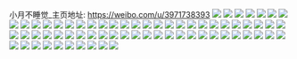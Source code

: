 小月不睡觉_主页地址: https://weibo.com/u/3971738393 
![](https://wx4.sinaimg.cn/mw2000/ecbbeb19ly1h8knaxz3guj20wq179hcr.jpg) 
![](https://wx4.sinaimg.cn/mw2000/ecbbeb19ly1h8knb1foqqj20wr17mhd1.jpg) 
![](https://wx4.sinaimg.cn/mw2000/ecbbeb19ly1h8knb439yzj20wr174b14.jpg) 
![](https://wx4.sinaimg.cn/mw2000/ecbbeb19ly1h8knaufntrj20wr17aqub.jpg) 
![](https://wx4.sinaimg.cn/mw2000/ecbbeb19ly1h8hmvmsxnlj20u0140jza.jpg) 
![](https://wx4.sinaimg.cn/mw2000/ecbbeb19ly1h8hmvn9wjkj20u0140ah3.jpg) 
![](https://wx4.sinaimg.cn/mw2000/ecbbeb19ly1h8hmvntbcyj20u0140gto.jpg) 
![](https://wx4.sinaimg.cn/mw2000/ecbbeb19ly1h8cp18sx0tj20wq1757di.jpg) 
![](https://wx4.sinaimg.cn/mw2000/ecbbeb19ly1h8cp1amrxbj20wq17cdq0.jpg) 
![](https://wx4.sinaimg.cn/mw2000/ecbbeb19ly1h89344ixgij21o02801ky.jpg) 
![](https://wx4.sinaimg.cn/mw2000/ecbbeb19ly1h8933xs3azj21o02801ky.jpg) 
![](https://wx4.sinaimg.cn/mw2000/ecbbeb19ly1h8934b1hw9j21o02807wi.jpg) 
![](https://wx4.sinaimg.cn/mw2000/ecbbeb19ly1h84mrq30akj20u00u0tek.jpg) 
![](https://wx4.sinaimg.cn/mw2000/ecbbeb19ly1h84mrpm4kfj20u00u07af.jpg) 
![](https://wx4.sinaimg.cn/mw2000/ecbbeb19ly1h83tto4oqcj20u014012c.jpg) 
![](https://wx4.sinaimg.cn/mw2000/ecbbeb19ly1h83ttoxmhwj20u01407de.jpg) 
![](https://wx4.sinaimg.cn/mw2000/ecbbeb19ly1h83ttqfryvj20u0140qco.jpg) 
![](https://wx4.sinaimg.cn/mw2000/ecbbeb19ly1h83ttrdhmrj20u0140gvd.jpg) 
![](https://wx4.sinaimg.cn/mw2000/ecbbeb19ly1h83ttn9ltdj20u0140wot.jpg) 
![](https://wx4.sinaimg.cn/mw2000/ecbbeb19ly1h82t78got3j21sc2ds4qq.jpg) 
![](https://wx4.sinaimg.cn/mw2000/ecbbeb19ly1h82loi377wj22c0340hdu.jpg) 
![](https://wx4.sinaimg.cn/mw2000/ecbbeb19ly1h82lofr57lj22c0340hdv.jpg) 
![](https://wx4.sinaimg.cn/mw2000/ecbbeb19ly1h82lokvrorj22c0340u0x.jpg) 
![](https://wx4.sinaimg.cn/mw2000/ecbbeb19ly1h82lomjv7rj22c03401ky.jpg) 
![](https://wx4.sinaimg.cn/mw2000/ecbbeb19ly1h82looqz8kj22c0340e82.jpg) 
![](https://wx4.sinaimg.cn/mw2000/ecbbeb19ly1h82loqj74dj22c03401ky.jpg) 
![](https://wx4.sinaimg.cn/mw2000/ecbbeb19ly1gzq9p1lzpkj22c0340kjm.jpg) 
![](https://wx4.sinaimg.cn/mw2000/ecbbeb19ly1gzq9p3hcqsj223u35skjn.jpg) 
![](https://wx4.sinaimg.cn/mw2000/ecbbeb19ly1gzq9p4ybx3j21kw1kw1kx.jpg) 
![](https://wx4.sinaimg.cn/mw2000/ecbbeb19ly1gzq9p5fegpj20u00u0481.jpg) 
![](https://wx4.sinaimg.cn/mw2000/ecbbeb19ly1glipgqortxj21u32iokjo.jpg) 
![](https://wx4.sinaimg.cn/mw2000/ecbbeb19ly1glipgruf32j21w02iox6u.jpg) 
![](https://wx4.sinaimg.cn/mw2000/ecbbeb19ly1glipgsu3v2j22io1w0kjn.jpg) 
![](https://wx4.sinaimg.cn/mw2000/ecbbeb19ly1glipgtqbflj23402c07wj.jpg) 
![](https://wx4.sinaimg.cn/mw2000/ecbbeb19gy1ggod3bvxgjj23do52ihdu.jpg) 
![](https://wx4.sinaimg.cn/mw2000/ecbbeb19gy1ggod3da3u7j23dw52u1ky.jpg) 
![](https://wx4.sinaimg.cn/mw2000/ecbbeb19gy1ggod3eqjq1j23dw52ukjm.jpg) 
![](https://wx4.sinaimg.cn/mw2000/ecbbeb19gy1ggod3g7txdj252i3dox6p.jpg) 
![](https://wx4.sinaimg.cn/mw2000/ecbbeb19gy1ggo0vzuulyj21mo1mob2a.jpg) 
![](https://wx4.sinaimg.cn/mw2000/ecbbeb19gy1ggo0w0v9wdj21mo1mo1ky.jpg) 
![](https://wx4.sinaimg.cn/mw2000/ecbbeb19gy1ggo0w1vyh9j21mo1mo7wi.jpg) 
![](https://wx4.sinaimg.cn/mw2000/ecbbeb19gy1ggo0w2vvmyj21mo1mo1ky.jpg) 
![](https://wx4.sinaimg.cn/mw2000/ecbbeb19gy1ggo0w40eq1j21mo1mo7wi.jpg) 
![](https://wx4.sinaimg.cn/mw2000/ecbbeb19gy1ggo0w53tofj21mo1moqv6.jpg) 
![](https://wx4.sinaimg.cn/mw2000/ecbbeb19gy1gc82l3bwlwj21901o0wyw.jpg) 
![](https://wx4.sinaimg.cn/mw2000/ecbbeb19gy1gc82l3szh3j20u0140tij.jpg) 
![](https://wx4.sinaimg.cn/mw2000/ecbbeb19gy1gc82l473hyj20u0140dq1.jpg) 
![](https://wx4.sinaimg.cn/mw2000/ecbbeb19gy1gc82l4wjjlj21hc1hce81.jpg) 
![](https://wx4.sinaimg.cn/mw2000/ecbbeb19gy1gc82l5q9ubj2190190b29.jpg) 
![](https://wx4.sinaimg.cn/mw2000/ecbbeb19gy1gc82l6jq03j21mo1mo4qp.jpg) 
![](https://wx4.sinaimg.cn/mw2000/ecbbeb19gy1gc82l7aqhpj21mo1mob29.jpg) 
![](https://wx4.sinaimg.cn/mw2000/ecbbeb19gy1gc82l81zxgj21mo1moe81.jpg) 
![](https://wx4.sinaimg.cn/mw2000/ecbbeb19gy1gc82l8qkfcj2190190e81.jpg) 
![](https://wx4.sinaimg.cn/mw2000/ecbbeb19gy1gblijx0kzqj21kw1kwqm6.jpg) 
![](https://wx4.sinaimg.cn/mw2000/ecbbeb19ly1g9zvwjwkuuj21mo1moe82.jpg) 
![](https://wx4.sinaimg.cn/mw2000/ecbbeb19ly1g9zvwkk7wzj20x01modxb.jpg) 
![](https://wx4.sinaimg.cn/mw2000/ecbbeb19gy1g9xuyg9ye6j21400u0x0p.jpg) 
![](https://wx4.sinaimg.cn/mw2000/ecbbeb19gy1g9nbnc7vb6j21mo1mo4qq.jpg) 
![](https://wx4.sinaimg.cn/mw2000/ecbbeb19gy1g9nbnddntmj21901o0x6p.jpg) 
![](https://wx4.sinaimg.cn/mw2000/ecbbeb19ly1g99ylltyvsj21901o0x6p.jpg) 
![](https://wx4.sinaimg.cn/mw2000/ecbbeb19ly1g99yln68zzj21mo268b2a.jpg) 
![](https://wx4.sinaimg.cn/mw2000/ecbbeb19ly1g8plvwqc6hj21400u0qa4.jpg) 
![](https://wx4.sinaimg.cn/mw2000/ecbbeb19ly1g8plvxn3n7j21400u0qaa.jpg) 
![](https://wx4.sinaimg.cn/mw2000/ecbbeb19gy1g8izqbxl3tj21o01o0x6q.jpg) 
![](https://wx4.sinaimg.cn/mw2000/ecbbeb19ly1g894mw7crej20u00u0acs.jpg) 
![](https://wx4.sinaimg.cn/mw2000/ecbbeb19ly1g894mws63wj20u00u0772.jpg) 
![](https://wx4.sinaimg.cn/mw2000/ecbbeb19ly1g894mxfn7pj20u00u077j.jpg) 
